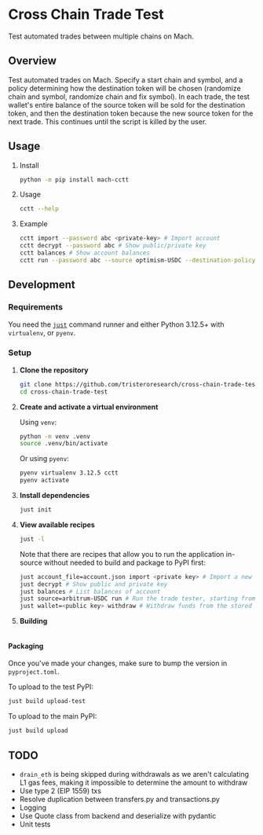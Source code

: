 # Cross Chain Trade Test

Test automated trades between multiple chains on Mach.

## Overview

Test automated trades on Mach. Specify a start chain and symbol, and a policy determining how the destination token will be chosen (randomize chain and symbol, randomize chain and fix symbol). In each trade, the test wallet's entire balance of the source token will be sold for the destination token, and then the destination token because the new source token for the next trade. This continues until the script is killed by the user.

## Usage

1. Install

    ```bash
    python -m pip install mach-cctt
    ```

1. Usage

    ```bash
    cctt --help
    ```

1. Example

    ```bash
    cctt import --password abc <private-key> # Import account
    cctt decrypt --password abc # Show public/private key
    cctt balances # Show account balances
    cctt run --password abc --source optimism-USDC --destination-policy 0 # Randomly choose next token
    ```

## Development

### Requirements

You need the [`just`](https://github.com/casey/just) command runner and either Python 3.12.5+ with `virtualenv`, or `pyenv`.

### Setup

1. **Clone the repository**

    ```bash
    git clone https://github.com/tristeroresearch/cross-chain-trade-test.git
    cd cross-chain-trade-test
    ```

1. **Create and activate a virtual environment**

    Using `venv`:

    ```bash
    python -m venv .venv
    source .venv/bin/activate
    ```

    Or using `pyenv`:

    ```bash
    pyenv virtualenv 3.12.5 cctt
    pyenv activate
    ```

1. **Install dependencies**

    ```bash
    just init
    ```

1. **View available recipes**

    ```bash
    just -l
    ```

    Note that there are recipes that allow you to run the application in-source without needed to build and package to PyPI first:

    ```bash
    just account_file=account.json import <private key> # Import a new account
    just decrypt # Show public and private key
    just balances # List balances of account
    just source=arbitrum-USDC run # Run the trade tester, starting from arbitrum-USDC
    just wallet=<public key> withdraw # Withdraw funds from the stored account to the given wallet
    ```

1. **Building**

    ```bash
    ```

#### Packaging

Once you've made your changes, make sure to bump the version in `pyproject.toml`.

To upload to the test PyPI:

```bash
just build upload-test
```

To upload to the main PyPI:

```bash
just build upload
```

## TODO

- `drain_eth` is being skipped during withdrawals as we aren't calculating L1 gas fees, making it impossible to determine the amount to withdraw
- Use type 2 (EIP 1559) txs
- Resolve duplication between transfers.py and transactions.py
- Logging
- Use Quote class from backend and deserialize with pydantic
- Unit tests
